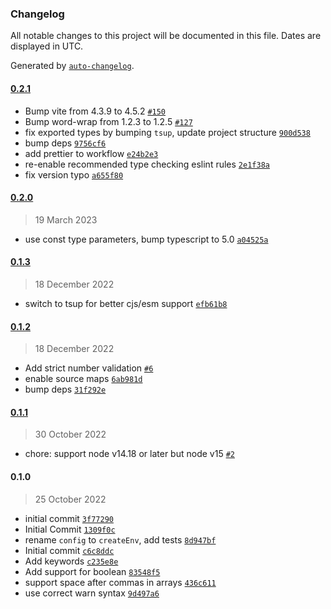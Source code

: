 ### Changelog

All notable changes to this project will be documented in this file. Dates are displayed in UTC.

Generated by [`auto-changelog`](https://github.com/CookPete/auto-changelog).

#### [0.2.1](https://github.com/SuperchupuDev/neon-env/compare/0.2.0...0.2.1)

- Bump vite from 4.3.9 to 4.5.2 [`#150`](https://github.com/SuperchupuDev/neon-env/pull/150)
- Bump word-wrap from 1.2.3 to 1.2.5 [`#127`](https://github.com/SuperchupuDev/neon-env/pull/127)
- fix exported types by bumping `tsup`, update project structure [`900d538`](https://github.com/SuperchupuDev/neon-env/commit/900d538a0c130af5c1e042c0efba3447ae1e05fb)
- bump deps [`9756cf6`](https://github.com/SuperchupuDev/neon-env/commit/9756cf6173080129d4bcd2b12728ea8d675d01ec)
- add prettier to workflow [`e24b2e3`](https://github.com/SuperchupuDev/neon-env/commit/e24b2e3746e4c5d144c2eae24724a3104247fa44)
- re-enable recommended type checking eslint rules [`2e1f38a`](https://github.com/SuperchupuDev/neon-env/commit/2e1f38a03df64d4d79f42f4ba2d3206339ffc013)
- fix version typo [`a655f80`](https://github.com/SuperchupuDev/neon-env/commit/a655f800260feb0e7e91368ed889a3086e5333ed)

#### [0.2.0](https://github.com/SuperchupuDev/neon-env/compare/0.1.3...0.2.0)

> 19 March 2023

- use const type parameters, bump typescript to 5.0 [`a04525a`](https://github.com/SuperchupuDev/neon-env/commit/a04525ab1d57f5e40acb9df441c5f909e58af27c)

#### [0.1.3](https://github.com/SuperchupuDev/neon-env/compare/0.1.2...0.1.3)

> 18 December 2022

- switch to tsup for better cjs/esm support [`efb61b8`](https://github.com/SuperchupuDev/neon-env/commit/efb61b82f39c783c3deff608eb4af91180d78584)

#### [0.1.2](https://github.com/SuperchupuDev/neon-env/compare/0.1.1...0.1.2)

> 18 December 2022

- Add strict number validation [`#6`](https://github.com/SuperchupuDev/neon-env/pull/6)
- enable source maps [`6ab981d`](https://github.com/SuperchupuDev/neon-env/commit/6ab981d90fd85c6804f4b2db385c16972ce5a5c5)
- bump deps [`31f292e`](https://github.com/SuperchupuDev/neon-env/commit/31f292e73cf2c4834f71132762a4f6d04da98283)

#### [0.1.1](https://github.com/SuperchupuDev/neon-env/compare/0.1.0...0.1.1)

> 30 October 2022

- chore: support node v14.18 or later but node v15 [`#2`](https://github.com/SuperchupuDev/neon-env/pull/2)

#### 0.1.0

> 25 October 2022

- initial commit [`3f77290`](https://github.com/SuperchupuDev/neon-env/commit/3f7729006640e2ab6908c4d6e4efab68b68e66b5)
- Initial Commit [`1309f0c`](https://github.com/SuperchupuDev/neon-env/commit/1309f0c2e4481e302321391f8537388d4478ee6b)
- rename `config` to `createEnv`, add tests [`8d947bf`](https://github.com/SuperchupuDev/neon-env/commit/8d947bf3ad46dcfb2835fe6097bcbf41b214252e)
- Initial commit [`c6c8ddc`](https://github.com/SuperchupuDev/neon-env/commit/c6c8ddccd14485f353f11d299ee7710ef49c70ce)
- Add keywords [`c235e8e`](https://github.com/SuperchupuDev/neon-env/commit/c235e8e7ae5d077f56b7a2b6e6f26c571144d222)
- Add support for boolean [`83548f5`](https://github.com/SuperchupuDev/neon-env/commit/83548f5e59bd8babfccc67cb27371377b024ae1e)
- support space after commas in arrays [`436c611`](https://github.com/SuperchupuDev/neon-env/commit/436c6112c07eb99eb2011f55cdc1b4872d94cc76)
- use correct warn syntax [`9d497a6`](https://github.com/SuperchupuDev/neon-env/commit/9d497a66a12c4943d4456dfbfe057611ebf00895)
